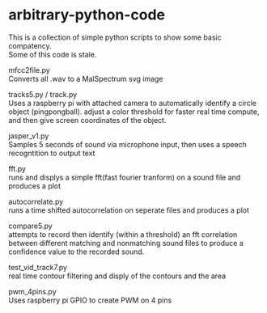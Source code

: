 # arbitrary-python-code
This is a collection of simple python scripts to show some basic compatency.  
Some of this code is stale.


mfcc2file.py  
Converts all .wav to a MalSpectrum svg image

tracks5.py / track.py  
Uses a raspberry pi with attached camera to automatically identify a circle object (pingpongball). adjust a color threshold for faster real time compute, and then give screen coordinates of the object.

jasper_v1.py  
Samples 5 seconds of sound via microphone input, then uses a speech recogntition to output text

fft.py  
runs and displys a simple fft(fast fourier tranform) on a sound file and produces a plot

autocorrelate.py  
runs a time shifted autocorrelation on seperate files and produces a plot

compare5.py  
attempts to record then identify (within a threshold) an fft correlation between different matching and nonmatching sound files to produce a confidence value to the recorded sound.

test_vid_track7.py  
real time contour filtering and disply of the contours and the area

pwm_4pins.py  
Uses raspberry pi GPIO to create PWM on 4 pins
